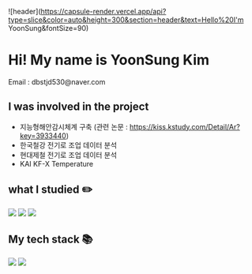 ![header](https://capsule-render.vercel.app/api?type=slice&color=auto&height=300&section=header&text=Hello%20I'm YoonSung&fontSize=90)
<h1> Hi! My name is YoonSung Kim </h1>
Email : dbstjd530@naver.com

<h2> I was involved in the project </h2>

  - 지능형해안감시체계 구축 (관련 논문 : https://kiss.kstudy.com/Detail/Ar?key=3933440)<br/>
  - 한국철강 전기로 조업 데이터 분석<br/>
  - 현대제철 전기로 조업 데이터 분석<br/> 
  - KAI KF-X Temperature



<h2> what I studied ✏️</h2>
  <p>
    <img src="https://img.shields.io/badge/Hadoop-66CCFF?style=for-the-badge&logo=Hadoop&logoColor=white"/>
    <img src="https://img.shields.io/badge/Spark-E25A1C?style=for-the-badge&logo=Apache Spark&logoColor=white"/>
    <img src="https://img.shields.io/badge/Docker-E25A1C?style=for-the-badge&logo=Docker&logoColor=white"/>
  </p>



<h2> My tech stack 📚</h2>
  <p>
    <img src="https://img.shields.io/badge/Python-3776AB?style=for-the-badge&logo=Python&logoColor=white"/>
    <img src="https://img.shields.io/badge/MySQL-16A085?style=for-the-badge&logo=MySQL&logoColor=black"/>
  </p>

